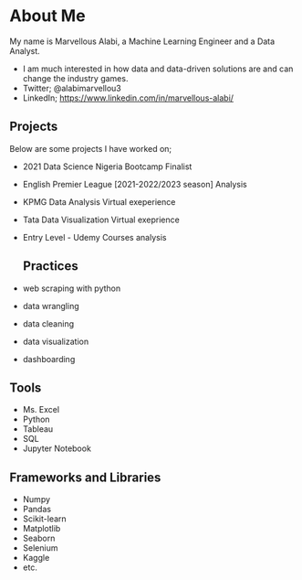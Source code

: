 # About Me

My name is Marvellous Alabi, a Machine Learning Engineer and a Data Analyst.
- I am much interested in how data and data-driven solutions are and can change the industry games.
- Twitter; @alabimarvellou3
- LinkedIn; https://www.linkedin.com/in/marvellous-alabi/

## Projects
Below are some projects I have worked on;
- 2021 Data Science Nigeria Bootcamp Finalist
- English Premier League [2021-2022/2023 season] Analysis
- KPMG Data Analysis Virtual exeperience
- Tata Data Visualization Virtual exeprience
- Entry Level - Udemy Courses analysis


  ## Practices
- web scraping with python
- data wrangling
- data cleaning
- data visualization
- dashboarding

## Tools
- Ms. Excel
- Python
- Tableau
- SQL
- Jupyter Notebook

## Frameworks and Libraries
- Numpy
- Pandas
- Scikit-learn
- Matplotlib
- Seaborn
- Selenium
- Kaggle
- etc.
